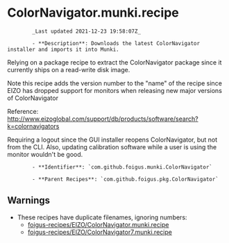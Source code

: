 # ColorNavigator.munki.recipe

            _Last updated 2021-12-23 19:58:07Z_

            - **Description**: Downloads the latest ColorNavigator installer and imports it into Munki.

Relying on a package recipe to extract the ColorNavigator package since it currently ships on a read-write disk image.

Note this recipe adds the version number to the "name" of the recipe since EIZO has dropped support for monitors when  releasing new major versions of ColorNavigator

Reference: http://www.eizoglobal.com/support/db/products/software/search?k=colornavigators

Requiring a logout since the GUI installer reopens ColorNavigator, but not from the CLI.  Also, updating calibration software while a user is using the monitor wouldn't be good.

            - **Identifier**: `com.github.foigus.munki.ColorNavigator`

            - **Parent Recipes**: `com.github.foigus.pkg.ColorNavigator`

## Warnings

- These recipes have duplicate filenames, ignoring numbers:
    - [foigus-recipes/EIZO/ColorNavigator.munki.recipe](/autopkg-dupe-tracker/foigus-recipes/EIZO/ColorNavigator.munki.recipe)
    - [foigus-recipes/EIZO/ColorNavigator7.munki.recipe](/autopkg-dupe-tracker/foigus-recipes/EIZO/ColorNavigator7.munki.recipe)